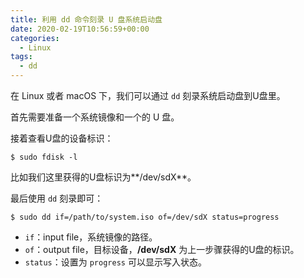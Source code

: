 ```yaml
---
title: 利用 dd 命令刻录 U 盘系统启动盘
date: 2020-02-19T10:56:59+00:00
categories:
  - Linux
tags:
  - dd
---
```


在 Linux 或者 macOS 下，我们可以通过 `dd` 刻录系统启动盘到U盘里。

<!--more-->

首先需要准备一个系统镜像和一个的 U 盘。

接着查看U盘的设备标识：

```shell
$ sudo fdisk -l
```

比如我们这里获得的U盘标识为**/dev/sdX**。

最后使用 `dd` 刻录即可：

```shell
$ sudo dd if=/path/to/system.iso of=/dev/sdX status=progress
```

  * `if`：input file，系统镜像的路径。
  * `of`：output file，目标设备，**/dev/sdX** 为上一步骤获得的U盘的标识。
  * `status`：设置为 `progress` 可以显示写入状态。
